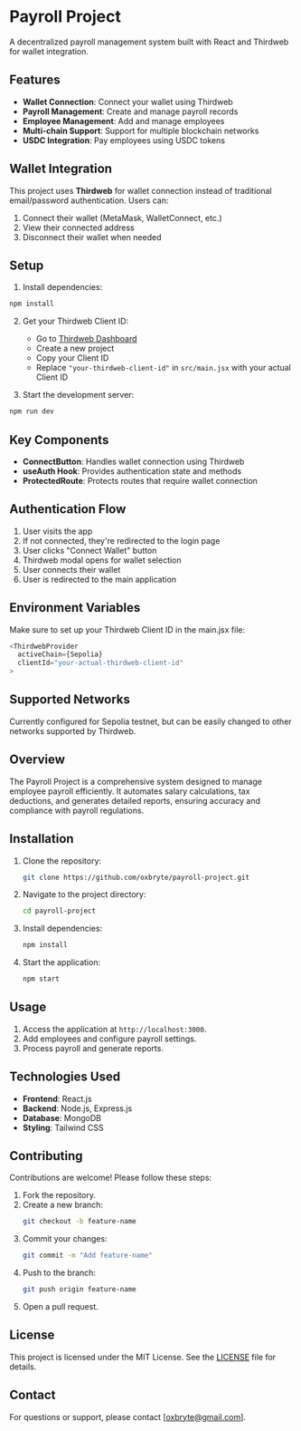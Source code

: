 # Payroll Project

A decentralized payroll management system built with React and Thirdweb for wallet integration.

## Features

- **Wallet Connection**: Connect your wallet using Thirdweb
- **Payroll Management**: Create and manage payroll records
- **Employee Management**: Add and manage employees
- **Multi-chain Support**: Support for multiple blockchain networks
- **USDC Integration**: Pay employees using USDC tokens

## Wallet Integration

This project uses **Thirdweb** for wallet connection instead of traditional email/password authentication. Users can:

1. Connect their wallet (MetaMask, WalletConnect, etc.)
2. View their connected address
3. Disconnect their wallet when needed

## Setup

1. Install dependencies:

```bash
npm install
```

2. Get your Thirdweb Client ID:

   - Go to [Thirdweb Dashboard](https://thirdweb.com/dashboard)
   - Create a new project
   - Copy your Client ID
   - Replace `"your-thirdweb-client-id"` in `src/main.jsx` with your actual Client ID

3. Start the development server:

```bash
npm run dev
```

## Key Components

- **ConnectButton**: Handles wallet connection using Thirdweb
- **useAuth Hook**: Provides authentication state and methods
- **ProtectedRoute**: Protects routes that require wallet connection

## Authentication Flow

1. User visits the app
2. If not connected, they're redirected to the login page
3. User clicks "Connect Wallet" button
4. Thirdweb modal opens for wallet selection
5. User connects their wallet
6. User is redirected to the main application

## Environment Variables

Make sure to set up your Thirdweb Client ID in the main.jsx file:

```javascript
<ThirdwebProvider
  activeChain={Sepolia}
  clientId="your-actual-thirdweb-client-id"
>
```

## Supported Networks

Currently configured for Sepolia testnet, but can be easily changed to other networks supported by Thirdweb.

## Overview

The Payroll Project is a comprehensive system designed to manage employee payroll efficiently. It automates salary calculations, tax deductions, and generates detailed reports, ensuring accuracy and compliance with payroll regulations.

## Installation

1. Clone the repository:
   ```bash
   git clone https://github.com/oxbryte/payroll-project.git
   ```
2. Navigate to the project directory:
   ```bash
   cd payroll-project
   ```
3. Install dependencies:
   ```bash
   npm install
   ```
4. Start the application:
   ```bash
   npm start
   ```

## Usage

1. Access the application at `http://localhost:3000`.
2. Add employees and configure payroll settings.
3. Process payroll and generate reports.

## Technologies Used

- **Frontend**: React.js
- **Backend**: Node.js, Express.js
- **Database**: MongoDB
- **Styling**: Tailwind CSS

## Contributing

Contributions are welcome! Please follow these steps:

1. Fork the repository.
2. Create a new branch:
   ```bash
   git checkout -b feature-name
   ```
3. Commit your changes:
   ```bash
   git commit -m "Add feature-name"
   ```
4. Push to the branch:
   ```bash
   git push origin feature-name
   ```
5. Open a pull request.

## License

This project is licensed under the MIT License. See the [LICENSE](LICENSE) file for details.

## Contact

For questions or support, please contact [oxbryte@gmail.com].
